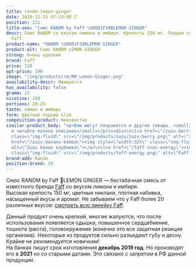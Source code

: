 ```yaml
---
title: randm-lemon-ginger
date: 2020-12-15 07:23:00 Z
position: 131
title-seo: "Снюс RANDM by Faff \U0001F34BLEMON GINGER"
descr: Снюс RANDM со вкусом лимона и имбиря. Крепость 150 мг. Порции слим. От бренда
  Faff.
product-name: "RANDM \U0001F34BLEMON GINGER"
product-alt: Снюс RANDM LEMON GINGER
strong: Очень крепкий
brand: Faff
price: 210
opt-price: 190
image: "/img/products/rm/RM_Lemon-Ginger.png"
availability-descr: Ожидается
has_availability: false
gramm: 13
nicotine: 150
portions: 20-25
taste: лимон и имбирь
form: Цветные порции slim
composition-product: Неизвестно
similar-product_body: "<p>Вам могут понравится и другие товары. <small>Жмите на картинки
  и читайте полное описание</small></p>\n<div>\n\t<a href=\"/zuzu-berry\"><img style=\"width:32%\"
  class=\"img-fluid\" src=\"/img/products/zuzu/zuzu-berry.png\" alt=\"Zuzu berry\"></a>\n\t<a
  href=\"/zuzu-banana-bomba\"><img style=\"width:32%\" class=\"img-fluid\" src=\"/img/products/zuzu/zuzu-bannana.png\"
  alt=\"Zuzu банан клубника\"></a>\n\t<a href=\"/faff-snus-energy\"><img style=\"width:32%\"
  class=\"img-fluid\" src=\"/img/products/faff-energy.png\" alt=\"Faff Energy снюс\"></a>\n</div>"
brand-add: Randm
position-brand: 10
---
```


Снюс RANDM by Faff 🍋LEMON GINGER — бестабачная смесь от известного бренда [Faff](/faff) со вкусом лимона и имбиря.<br>
Высокая крепость 150 мг, цветные никпаки, плотная набивка, насыщенный вкусы и аромат.
Не забываем что у Faff более 20 различных вкусов: [смотреть всю линейку Faff](/faff).

Данный продукт очень крепкий, многие жалуются, что после использования появляется одышка, повышенное сердцебиение, тошнота (рвота), головокружение (конечно это все защитная реакция организма). Некоторые из продуктов сильно разъедают губу и десну. Крайне не рекомендуется новичкам!<br>
На банках пишут срок изготовления **декабрь 2019 год**. Но производят его в **2021** но со старыми датами. Это связано с запретом в РФ данной продукции.